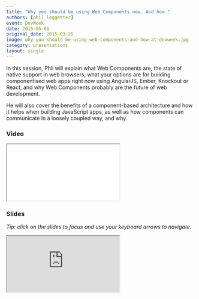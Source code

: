 ```yaml
---
title: "Why you should be using Web Components now. And how."
authors: [phil_leggetter]
event: DevWeek
date: 2015-05-01
original_date: 2015-03-25
image: why-you-should-be-using-web-components-and-how-at-devweek.jpg
category: presentations
layout: single
---
```


In this session, Phil will explain what Web Components are, the state of native support in web browsers, what your options are for building componentised web apps right now using AngularJS, Ember, Knockout or React, and why Web Components probably are the future of web development.

<!-- Excerpt -->

He will also cover the benefits of a component-based architecture and how it helps when building JavaScript apps, as well as how components can communicate in a loosely coupled way, and why.

### Video

<div class="iframe-wrap">
    <iframe src="//player.vimeo.com/video/126282333?byline=0&amp;portrait=0&amp;color=ff9933" itemprop="video"></iframe>
</div>

### Slides

*Tip: click on the slides to focus and use your keyboard arrows to navigate.*

<div class="iframe-wrap">
    <iframe src="http://leggetter.github.io/web-components-now/devweek-2015"></iframe>
</div>

